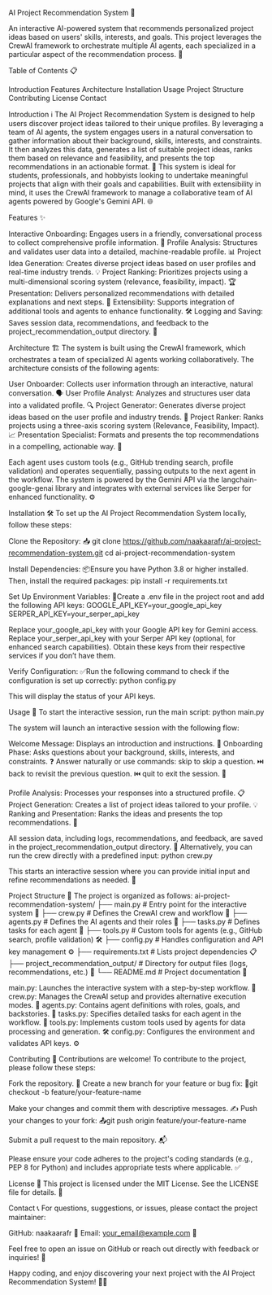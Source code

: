 AI Project Recommendation System 🌟

An interactive AI-powered system that recommends personalized project ideas based on users' skills, interests, and goals. This project leverages the CrewAI framework to orchestrate multiple AI agents, each specialized in a particular aspect of the recommendation process. 🚀

Table of Contents 📋

Introduction
Features
Architecture
Installation
Usage
Project Structure
Contributing
License
Contact


Introduction ℹ️
The AI Project Recommendation System is designed to help users discover project ideas tailored to their unique profiles. By leveraging a team of AI agents, the system engages users in a natural conversation to gather information about their background, skills, interests, and constraints. It then analyzes this data, generates a list of suitable project ideas, ranks them based on relevance and feasibility, and presents the top recommendations in an actionable format. 🎯
This system is ideal for students, professionals, and hobbyists looking to undertake meaningful projects that align with their goals and capabilities. Built with extensibility in mind, it uses the CrewAI framework to manage a collaborative team of AI agents powered by Google's Gemini API. 🌐

Features ✨

Interactive Onboarding: Engages users in a friendly, conversational process to collect comprehensive profile information. 🤝
Profile Analysis: Structures and validates user data into a detailed, machine-readable profile. 📊
Project Idea Generation: Creates diverse project ideas based on user profiles and real-time industry trends. 💡
Project Ranking: Prioritizes projects using a multi-dimensional scoring system (relevance, feasibility, impact). 🏆
Presentation: Delivers personalized recommendations with detailed explanations and next steps. 🎯
Extensibility: Supports integration of additional tools and agents to enhance functionality. 🛠️
Logging and Saving: Saves session data, recommendations, and feedback to the project_recommendation_output directory. 💾


Architecture 🏗️
The system is built using the CrewAI framework, which orchestrates a team of specialized AI agents working collaboratively. The architecture consists of the following agents:

User Onboarder: Collects user information through an interactive, natural conversation. 🗣️
User Profile Analyst: Analyzes and structures user data into a validated profile. 🔍
Project Generator: Generates diverse project ideas based on the user profile and industry trends. 🚀
Project Ranker: Ranks projects using a three-axis scoring system (Relevance, Feasibility, Impact). 📈
Presentation Specialist: Formats and presents the top recommendations in a compelling, actionable way. 📝

Each agent uses custom tools (e.g., GitHub trending search, profile validation) and operates sequentially, passing outputs to the next agent in the workflow. The system is powered by the Gemini API via the langchain-google-genai library and integrates with external services like Serper for enhanced functionality. ⚙️

Installation 🛠️
To set up the AI Project Recommendation System locally, follow these steps:

Clone the Repository: 📥
git clone https://github.com/naakaarafr/ai-project-recommendation-system.git
cd ai-project-recommendation-system


Install Dependencies: 📦Ensure you have Python 3.8 or higher installed. Then, install the required packages:
pip install -r requirements.txt


Set Up Environment Variables: 🔑Create a .env file in the project root and add the following API keys:
GOOGLE_API_KEY=your_google_api_key
SERPER_API_KEY=your_serper_api_key


Replace your_google_api_key with your Google API key for Gemini access.
Replace your_serper_api_key with your Serper API key (optional, for enhanced search capabilities).
Obtain these keys from their respective services if you don’t have them.


Verify Configuration: ✅Run the following command to check if the configuration is set up correctly:
python config.py

This will display the status of your API keys.



Usage 🚀
To start the interactive session, run the main script:
python main.py

The system will launch an interactive session with the following flow:

Welcome Message: Displays an introduction and instructions. 👋
Onboarding Phase: Asks questions about your background, skills, interests, and constraints. ❓
Answer naturally or use commands:
skip to skip a question. ⏭️
back to revisit the previous question. ⏮️
quit to exit the session. 🚪




Profile Analysis: Processes your responses into a structured profile. 📋
Project Generation: Creates a list of project ideas tailored to your profile. 💡
Ranking and Presentation: Ranks the ideas and presents the top recommendations. 🏅

All session data, including logs, recommendations, and feedback, are saved in the project_recommendation_output directory. 📂
Alternatively, you can run the crew directly with a predefined input:
python crew.py

This starts an interactive session where you can provide initial input and refine recommendations as needed. 🔄

Project Structure 📂
The project is organized as follows:
ai-project-recommendation-system/
├── main.py                        # Entry point for the interactive system 🚀
├── crew.py                        # Defines the CrewAI crew and workflow 🧠
├── agents.py                      # Defines the AI agents and their roles 🤖
├── tasks.py                       # Defines tasks for each agent 📝
├── tools.py                       # Custom tools for agents (e.g., GitHub search, profile validation) 🛠️
├── config.py                      # Handles configuration and API key management ⚙️
├── requirements.txt               # Lists project dependencies 📋
├── project_recommendation_output/ # Directory for output files (logs, recommendations, etc.) 💾
└── README.md                      # Project documentation 📘


main.py: Launches the interactive system with a step-by-step workflow. 🚀
crew.py: Manages the CrewAI setup and provides alternative execution modes. 🧠
agents.py: Contains agent definitions with roles, goals, and backstories. 🤖
tasks.py: Specifies detailed tasks for each agent in the workflow. 📝
tools.py: Implements custom tools used by agents for data processing and generation. 🛠️
config.py: Configures the environment and validates API keys. ⚙️


Contributing 🤝
Contributions are welcome! To contribute to the project, please follow these steps:

Fork the repository. 🍴
Create a new branch for your feature or bug fix: 🌿git checkout -b feature/your-feature-name


Make your changes and commit them with descriptive messages. ✍️
Push your changes to your fork: 📤git push origin feature/your-feature-name


Submit a pull request to the main repository. 📬

Please ensure your code adheres to the project's coding standards (e.g., PEP 8 for Python) and includes appropriate tests where applicable. ✅

License 📜
This project is licensed under the MIT License. See the LICENSE file for details. 📜

Contact 📞
For questions, suggestions, or issues, please contact the project maintainer:

GitHub: naakaarafr 👤
Email: your_email@example.com 📧

Feel free to open an issue on GitHub or reach out directly with feedback or inquiries! 💬

Happy coding, and enjoy discovering your next project with the AI Project Recommendation System! 🎉✨
